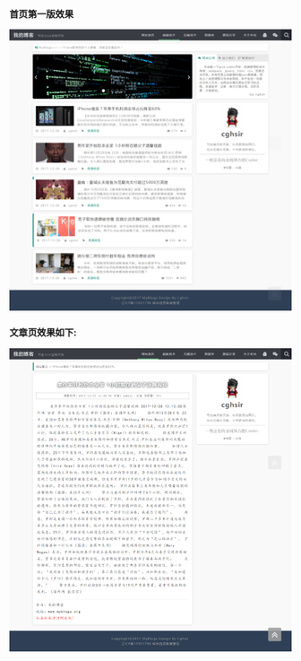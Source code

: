 ### 首页第一版效果
![](https://github.com/cghsir/myblogs/blob/dev/dev-notes/images/f-006-index-%E5%AE%9A%E7%89%8801.png?raw=true)

### 文章页效果如下:
![](https://raw.githubusercontent.com/cghsir/myblogs/dev/dev-notes/images/f-006-%E6%96%87%E7%AB%A0%E9%A1%B5%E7%AC%AC%E4%B8%80%E7%89%88.png)
